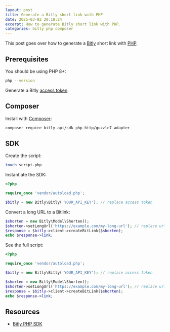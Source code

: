 ```yaml
---
layout: post
title: Generate a Bitly short link with PHP
date: 2025-03-02 20:18:24
excerpt: How to generate Bitly short link with PHP.
categories: bitly php composer
---
```


This post goes over how to generate a [Bitly](https://bitly.com/) short link with [PHP](https://www.php.net/).

## Prerequisites

You should be using PHP 8+:

```sh
php --version
```

Generate a Bitly [access token](https://app.bitly.com/settings/api/).

## Composer

Install with [Composer](https://getcomposer.org/):

```sh
composer require bitly-api/sdk php-http/guzzle7-adapter
```

## SDK

Create the script:

```sh
touch script.php
```

Instantiate the SDK:

```php
<?php

require_once 'vendor/autoload.php';

$bitly = new Bitly\Bitly('YOUR_API_KEY'); // replace access token
```

Convert a long URL to a Bitlink:

```php
$shorten = new Bitly\Model\Shorten();
$shorten->setLongUrl('https://example.com/my-long-url'); // replace url
$response = $bitly->client->createBitLink($shorten);
echo $response->link;
```

See the full script:

```php
<?php

require_once 'vendor/autoload.php';

$bitly = new Bitly\Bitly('YOUR_API_KEY'); // replace access token

$shorten = new Bitly\Model\Shorten();
$shorten->setLongUrl('https://example.com/my-long-url'); // replace url
$response = $bitly->client->createBitLink($shorten);
echo $response->link;
```

## Resources

- [Bitly PHP SDK](https://github.com/bitly-community/bitly-php)
